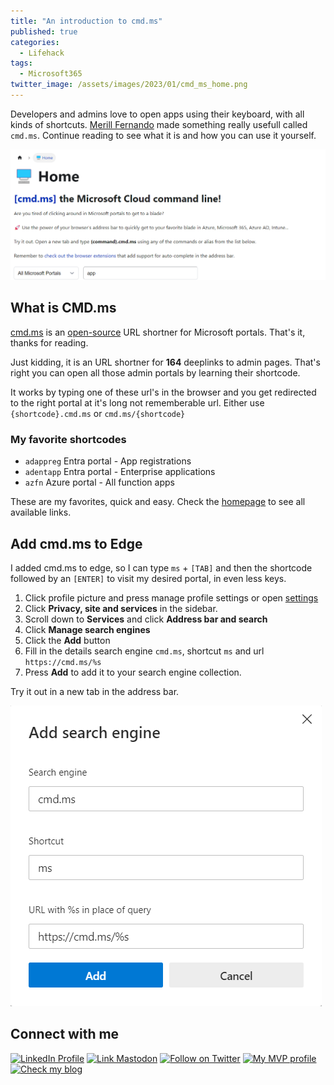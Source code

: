 ```yaml
---
title: "An introduction to cmd.ms"
published: true
categories:
  - Lifehack
tags:
  - Microsoft365
twitter_image: /assets/images/2023/01/cmd_ms_home.png
---
```


Developers and admins love to open apps using their keyboard, with all kinds of shortcuts. [Merill Fernando](https://github.com/merill) made something really usefull called `cmd.ms`. Continue reading to see what it is and how you can use it yourself.

![CMD.ms screenshot](/assets/images/2023/01/cmd_ms_home.png)

<!--more-->

## What is CMD.ms

[cmd.ms](https://cmd.ms) is an [open-source](https://github.com/merill/cmd) URL shortner for Microsoft portals. That's it, thanks for reading.

Just kidding, it is an URL shortner for **164** deeplinks to admin pages. That's right you can open all those admin portals by learning their shortcode.

It works by typing one of these url's in the browser and you get redirected to the right portal at it's long not rememberable url. Either use `{shortcode}.cmd.ms` or `cmd.ms/{shortcode}`

### My favorite shortcodes

- `adappreg` Entra portal - App registrations
- `adentapp` Entra portal - Enterprise applications
- `azfn` Azure portal - All function apps

These are my favorites, quick and easy. Check the [homepage](https://cmd.ms/) to see all available links.

## Add cmd.ms to Edge

I added cmd.ms to edge, so I can type `ms` + `[TAB]` and then the shortcode followed by an `[ENTER]` to visit my desired portal, in even less keys.

1. Click profile picture and press manage profile settings or open [settings](edge://settings/profiles)
2. Click **Privacy, site and services** in the sidebar.
3. Scroll down to **Services** and click **Address bar and search**
4. Click **Manage search engines**
5. Click the **Add** button
6. Fill in the details search engine `cmd.ms`, shortcut `ms` and url `https://cmd.ms/%s`
7. Press **Add** to add it to your search engine collection.

Try it out in a new tab in the address bar.

![Add CMD.ms to edge](/assets/images/2023/01/cmd_ms_add_to_edge.png)

## Connect with me

[![LinkedIn Profile][badge_linkedin]][link_linkedin]
[![Link Mastodon][badge_mastodon]][link_mastodon]
[![Follow on Twitter][badge_twitter]][link_twitter]
[![My MVP profile][badge_mvp]][link_mvp-profile]
[![Check my blog][badge_blog]][link_blog]

[badge_blog]: https://img.shields.io/badge/blog-svrooij.io-blue?style=for-the-badge
[badge_linkedin]: https://img.shields.io/badge/LinkedIn-stephanvanrooij-blue?style=for-the-badge&logo=linkedin
[badge_mastodon]: https://img.shields.io/mastodon/follow/109502876771613420?domain=https%3A%2F%2Fdotnet.social&label=%40svrooij%40dotnet.social&logo=mastodon&logoColor=white&style=for-the-badge
[badge_mvp]: https://img.shields.io/badge/MVP-Security-blue?style=for-the-badge&logo=microsoft
[badge_twitter]: https://img.shields.io/twitter/follow/svrooij?logo=twitter&style=for-the-badge&logoColor=white
[link_blog]: https://svrooij.io/
[link_linkedin]: https://www.linkedin.com/in/stephanvanrooij
[link_mastodon]: https://dotnet.social/@svrooij
[link_mvp-profile]: https://mvp.microsoft.com/PublicProfile/5004985
[link_twitter]: https://twitter.com/svrooij
